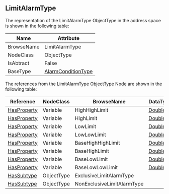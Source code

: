 <!-- objecttype -->
## LimitAlarmType
The representation of the LimitAlarmType ObjectType in the address space is shown in the following table:  

|Name|Attribute|
|---|---|
|BrowseName|LimitAlarmType|
|NodeClass|ObjectType|
|IsAbtract|False|
|BaseType|[AlarmConditionType](../../../Part9/ObjectTypes/AlarmConditionType/readme.md)|

The references from the LimitAlarmType ObjectType Node are shown in the following table:  

|Reference|NodeClass|BrowseName|DataType|TypeDefinition|ModellingRule|
|---|---|---|---|---|---|
|[HasProperty](../../../Part3/ReferenceTypes/HasProperty/readme.md)|Variable|HighHighLimit|[Double](../../../Part3/DataTypes/Double/readme.md)|[PropertyType](../../Part5/VariableTypes/PropertyType/readme.md)|[Optional](../../Objects/Optional/readme.md)|
|[HasProperty](../../../Part3/ReferenceTypes/HasProperty/readme.md)|Variable|HighLimit|[Double](../../../Part3/DataTypes/Double/readme.md)|[PropertyType](../../Part5/VariableTypes/PropertyType/readme.md)|[Optional](../../Objects/Optional/readme.md)|
|[HasProperty](../../../Part3/ReferenceTypes/HasProperty/readme.md)|Variable|LowLimit|[Double](../../../Part3/DataTypes/Double/readme.md)|[PropertyType](../../Part5/VariableTypes/PropertyType/readme.md)|[Optional](../../Objects/Optional/readme.md)|
|[HasProperty](../../../Part3/ReferenceTypes/HasProperty/readme.md)|Variable|LowLowLimit|[Double](../../../Part3/DataTypes/Double/readme.md)|[PropertyType](../../Part5/VariableTypes/PropertyType/readme.md)|[Optional](../../Objects/Optional/readme.md)|
|[HasProperty](../../../Part3/ReferenceTypes/HasProperty/readme.md)|Variable|BaseHighHighLimit|[Double](../../../Part3/DataTypes/Double/readme.md)|[PropertyType](../../Part5/VariableTypes/PropertyType/readme.md)|[Optional](../../Objects/Optional/readme.md)|
|[HasProperty](../../../Part3/ReferenceTypes/HasProperty/readme.md)|Variable|BaseHighLimit|[Double](../../../Part3/DataTypes/Double/readme.md)|[PropertyType](../../Part5/VariableTypes/PropertyType/readme.md)|[Optional](../../Objects/Optional/readme.md)|
|[HasProperty](../../../Part3/ReferenceTypes/HasProperty/readme.md)|Variable|BaseLowLimit|[Double](../../../Part3/DataTypes/Double/readme.md)|[PropertyType](../../Part5/VariableTypes/PropertyType/readme.md)|[Optional](../../Objects/Optional/readme.md)|
|[HasProperty](../../../Part3/ReferenceTypes/HasProperty/readme.md)|Variable|BaseLowLowLimit|[Double](../../../Part3/DataTypes/Double/readme.md)|[PropertyType](../../Part5/VariableTypes/PropertyType/readme.md)|[Optional](../../Objects/Optional/readme.md)|
|[HasSubtype](../../../Part3/ReferenceTypes/HasSubtype/readme.md)|ObjectType|ExclusiveLimitAlarmType||||
|[HasSubtype](../../../Part3/ReferenceTypes/HasSubtype/readme.md)|ObjectType|NonExclusiveLimitAlarmType||||

